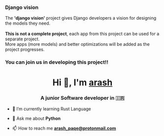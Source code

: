 <h3>Django vision</h3>

   
The <strong>'django vision'</strong> project gives Django developers a vision for designing the models they need.<br><br>
<strong>This is not a complete project</strong>, each app from this project can be used for a separate project.<br>
More apps (more models) and better optimizations will be added as the project progresses.


### You can join us in developing this project!!


<h1 align="center">Hi 👋, I'm <a href="https://github.com/arashPQ" target="blank">
arash</a></h1>
<h3 align="center">A junior Software developer in &#127470&#127479 </h3>


- 🌱 I’m currently learning Rust Language

- 💬 Ask me about **Python**

- 📫 How to reach me **arash_paqe@protonmail.com**
